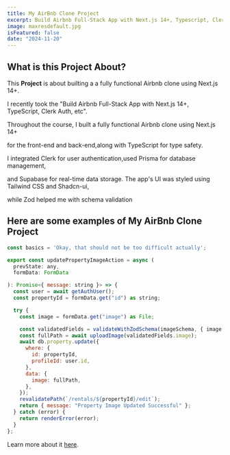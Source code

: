 ```yaml
---
title: My AirBnb Clone Project
excerpt: Build Airbnb Full-Stack App with Next.js 14+, Typescript, Clerk Auth, Prisma, Supabase, Tailwind, Shadcn-ui, Zod,Vercel
image: maxresdefault.jpg
isFeatured: false
date: "2024-11-20"
---
```


## What is this Project About?

This **Project** is about builting a a fully functional Airbnb clone using Next.js 14+.

I recently took the "Build Airbnb Full-Stack App with Next.js 14+, TypeScript, Clerk Auth, etc".

Throughout the course, I built a fully functional Airbnb clone using Next.js 14+

for the front-end and back-end,along with TypeScript for type safety.

I integrated Clerk for user authentication,used Prisma for database management,

and Supabase for real-time data storage. The app's UI was styled using Tailwind CSS and Shadcn-ui,

while Zod helped me with schema validation

## Here are some examples of My AirBnb Clone Project

```js
const basics = 'Okay, that should not be too difficult actually';

export const updatePropertyImageAction = async (
  prevState: any,
  formData: FormData

): Promise<{ message: string }> => {
  const user = await getAuthUser();
  const propertyId = formData.get("id") as string;

  try {
    const image = formData.get("image") as File;

    const validatedFields = validateWithZodSchema(imageSchema, { image });
    const fullPath = await uploadImage(validatedFields.image);
    await db.property.update({
      where: {
        id: propertyId,
        profileId: user.id,
      },
      data: {
        image: fullPath,
      },
    });
    revalidatePath(`/rentals/${propertyId}/edit`);
    return { message: "Property Image Updated Successful" };
  } catch (error) {
    return renderError(error);
  }
};
```

Learn more about it [here](https://github.com/RkariNaJA/temp-home-away).

